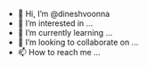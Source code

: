 - 👋 Hi, I’m @dineshvoonna
- 👀 I’m interested in ...
- 🌱 I’m currently learning ...
- 💞️ I’m looking to collaborate on ...
- 📫 How to reach me ...

<!---
dineshvoonna/dineshvoonna is a ✨ special ✨ repository because its `README.md` (this file) appears on your GitHub profile.
You can click the Preview link to take a look at your changes.
--->
